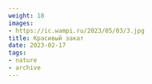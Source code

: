 ```yaml
---
weight: 18
images:
- https://ic.wampi.ru/2023/05/03/3.jpg
title: Красивый закат
date: 2023-02-17
tags:
- nature
- archive
---
```

